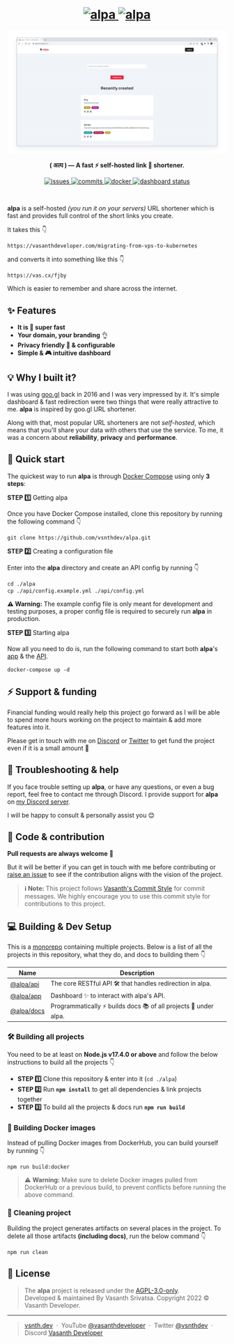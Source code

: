<br>
<h1 align="center">
    <a href="https://alpa.vercel.app#gh-light-mode-only" target="_blank" rel="noopener">
        <img src="https://raw.githubusercontent.com/vsnthdev/alpa/main/docs/media/logo_light.svg" alt="alpa" height="60">
    </a>
    <a href="https://alpa.vercel.app#gh-dark-mode-only" target="_blank" rel="noopener">
        <img src="https://raw.githubusercontent.com/vsnthdev/alpa/main/docs/media/logo_dark.svg" alt="alpa" height="60">
    </a>
</h1>

<img src="docs/media/cover.png" alt="cover">

<p align="center"><strong>( अल्प ) — A fast ⚡ self-hosted link 🔗 shortener.</strong></p>

<p align="center">
    <a href="https://github.com/vsnthdev/alpa/issues">
        <img src="https://img.shields.io/github/issues/vsnthdev/alpa.svg?style=flat-square" alt="issues">
    </a>
    <a href="https://github.com/vsnthdev/alpa/commits/main">
        <img src="https://img.shields.io/github/last-commit/vsnthdev/alpa.svg?style=flat-square"
            alt="commits">
    </a>
    <a href="https://hub.docker.com/r/vsnthdev/alpa-api" target="_blank" rel="noopener">
        <img src="https://img.shields.io/docker/pulls/vsnthdev/alpa-api?color=1E90FF&style=flat-square" alt="docker">
    </a>
    <a href="https://alpa.vercel.app" target="_blank" rel="noopener">
        <img src="https://img.shields.io/website?label=dashboard&logo=vercel&style=flat-square&url=https%3A%2F%2Falpa.vercel.app" alt="dashboard status">
    </a>
</p>

<br>

<!-- block:header -->

**alpa** is a self-hosted _(you run it on your servers)_ URL shortener which is fast and provides full control of the short links you create.

It takes this 👇

```plaintext
https://vasanthdeveloper.com/migrating-from-vps-to-kubernetes
```

and converts it into something like this 👇

```plaintext
https://vas.cx/fjby
```

Which is easier to remember and share across the internet.

## ✨ Features

- **It is 🚀 super fast**
- **Your domain, your branding** 👌
- **Privacy friendly 🤗 & configurable**
- **Simple & 🎮 intuitive dashboard**

## 💡 Why I built it?

I was using <a href="https://en.wikipedia.org/wiki/Google_URL_Shortener" target="_blank" rel="noopener">goo.gl</a> back in 2016 and I was very impressed by it. It's simple dashboard & fast redirection were two things that were really attractive to me. **alpa** is inspired by goo.gl URL shortener.

Along with that, most popular URL shorteners are not _self-hosted_, which means that you'll share your data with others that use the service. To me, it was a concern about **reliability**, **privacy** and **performance**.

## 🚀 Quick start

The quickest way to run **alpa** is through <a href="https://docs.docker.com/compose" target="_blank" rel="noopener">Docker Compose</a> using only **3 steps**:

**STEP 1️⃣** Getting alpa

Once you have Docker Compose installed, clone this repository by running the following command 👇

```
git clone https://github.com/vsnthdev/alpa.git
```

**STEP 2️⃣** Creating a configuration file

Enter into the **alpa** directory and create an API config by running 👇

```
cd ./alpa
cp ./api/config.example.yml ./api/config.yml
```

**⚠️ Warning:** The example config file is only meant for development and testing purposes, a proper config file is required to securely run **alpa** in production.

**STEP 3️⃣** Starting alpa

Now all you need to do is, run the following command to start both **alpa**'s [app](https://github.com/vsnthdev/alpa/tree/main/app) & the [API](https://github.com/vsnthdev/alpa/tree/main/api).

```
docker-compose up -d
```

## ⚡ Support & funding

Financial funding would really help this project go forward as I will be able to spend more hours working on the project to maintain & add more features into it.

Please get in touch with me on [Discord](https://discord.com/users/492205153198407682) or [Twitter](https://vas.cx/twitter) to get fund the project even if it is a small amount 🙏

## 🤝 Troubleshooting & help

If you face trouble setting up **alpa**, or have any questions, or even a bug report, feel free to contact me through Discord. I provide support for **alpa** on [my Discord server](https://vas.cx/discord).

I will be happy to consult & personally assist you 😊

## 💖 Code & contribution

**Pull requests are always welcome** 👏

But it will be better if you can get in touch with me before contributing or [raise an issue](https://github.com/vsnthdev/alpa/issues/new/choose) to see if the contribution aligns with the vision of the project.

> **ℹ️ Note:** This project follows [Vasanth's Commit Style](https://vas.cx/commits) for commit messages. We highly encourage you to use this commit style for contributions to this project.

## 💻 Building & Dev Setup

This is a [monorepo](https://monorepo.tools/#what-is-a-monorepo) containing multiple projects. Below is a list of all the projects in this repository, what they do, and docs to building them 👇

| Name | Description |
| --- | --- |
| [@alpa/api](./api) | The core RESTful API 🛠️ that handles redirection in alpa. |
| [@alpa/app](./app) | Dashboard ✨ to interact with alpa&#x27;s API. |
| [@alpa/docs](./docs) | Programmatically ⚡ builds docs 📚 of all projects 📂 under alpa. |

### 🛠️ Building all projects

You need to be at least on **Node.js v17.4.0 or above** and follow the below instructions to build all the projects 👇

- **STEP 1️⃣**  Clone this repository & enter into it (`cd ./alpa`)
- **STEP 2️⃣**  Run **`npm install`** to get all dependencies & link projects together
- **STEP 3️⃣**  To build all the projects & docs run **`npm run build`**

### 🐳 Building Docker images

Instead of pulling Docker images from DockerHub, you can build yourself by running 👇

```
npm run build:docker
```

> ⚠️ **Warning:** Make sure to delete Docker images pulled from DockerHub or a previous build, to prevent conflicts before running the above command.

### 🍃 Cleaning project

Building the project generates artifacts on several places in the project. To delete all those artifacts **(including docs)**, run the below command 👇

```
npm run clean
```

<!-- block:footer -->

## 📰 License
> The **alpa** project is released under the [AGPL-3.0-only](https://github.com/vsnthdev/alpa/blob/main/LICENSE.md). <br> Developed &amp; maintained By Vasanth Srivatsa. Copyright 2022 © Vasanth Developer.
<hr>

> <a href="https://vsnth.dev" target="_blank" rel="noopener">vsnth.dev</a> &nbsp;&middot;&nbsp;
> YouTube <a href="https://vas.cx/videos" target="_blank" rel="noopener">@vasanthdeveloper</a> &nbsp;&middot;&nbsp;
> Twitter <a href="https://vas.cx/twitter" target="_blank" rel="noopener">@vsnthdev</a> &nbsp;&middot;&nbsp;
> Discord <a href="https://vas.cx/discord" target="_blank" rel="noopener">Vasanth Developer</a>
